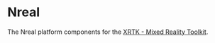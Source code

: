 # Nreal

The Nreal platform components for the [XRTK - Mixed Reality Toolkit](https://github.com/XRTK/XRTK-Core).

